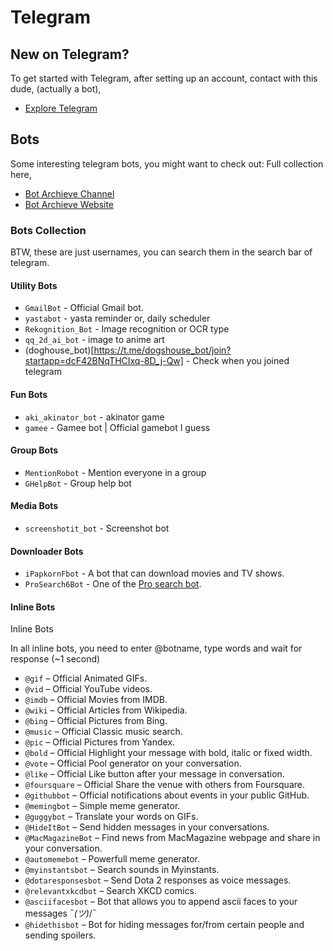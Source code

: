 # Telegram

## New on Telegram?

To get started with Telegram, after setting up an account, contact with this dude, (actually a bot),

- [Explore Telegram](https://t.me/ExploreTelegramBot)

## Bots

Some interesting telegram bots, you might want to check out:
Full collection here,

- [Bot Archieve Channel](https://t.me/BotsArchive)
- [Bot Archieve Website](https://botsarchive.com/)

### Bots Collection

BTW, these are just usernames, you can search them in the search bar of telegram.

#### Utility Bots

- `GmailBot` - Official Gmail bot.
- `yastabot` - yasta reminder or, daily scheduler
- `Rekognition_Bot` - Image recognition or OCR type
- `qq_2d_ai_bot` - image to anime art
- (doghouse_bot)[https://t.me/dogshouse_bot/join?startapp=dcF42BNqTHCIxq-8D_j-Qw] - Check when you joined telegram

#### Fun Bots

- `aki_akinator_bot` - akinator game
- `gamee` - Gamee bot | Official gamebot I guess

#### Group Bots

- `MentionRobot` - Mention everyone in a group
- `GHelpBot` - Group help bot

#### Media Bots

- `screenshotit_bot` - Screenshot bot

#### Downloader Bots

- `iPapkornFbot` - A bot that can download movies and TV shows.
- `ProSearch6Bot` - One of the [Pro search bot](https://t.me/+8pxMRAzhfCE2MWQ1).

#### Inline Bots

Inline Bots

In all inline bots, you need to enter @botname, type words and wait for response (~1 second)

- `@gif` – Official Animated GIFs.
- `@vid` – Official YouTube videos.
- `@imdb` – Official Movies from IMDB.
- `@wiki` – Official Articles from Wikipedia.
- `@bing` – Official Pictures from Bing.
- `@music` – Official Classic music search.
- `@pic` – Official Pictures from Yandex.
- `@bold` – Official Highlight your message with bold, italic or fixed width.
- `@vote` – Official Pool generator on your conversation.
- `@like` – Official Like button after your message in conversation.
- `@foursquare` – Official Share the venue with others from Foursquare.
- `@githubbot` – Official notifications about events in your public GitHub.
- `@memingbot` – Simple meme generator.
- `@guggybot` – Translate your words on GIFs.
- `@HideItBot` – Send hidden messages in your conversations.
- `@MacMagazineBot` – Find news from MacMagazine webpage and share in your conversation.
- `@automemebot` – Powerfull meme generator.
- `@myinstantsbot` – Search sounds in Myinstants.
- `@dotaresponsesbot` – Send Dota 2 responses as voice messages.
- `@relevantxkcdbot` – Search XKCD comics.
- `@asciifacesbot` – Bot that allows you to append ascii faces to your messages ¯_(ツ)_/¯
- `@hidethisbot` – Bot for hiding messages for/from certain people and sending spoilers.
